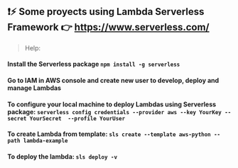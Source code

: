 
## :exclamation::zap: Some proyects using Lambda Serverless Framework :point_right: https://www.serverless.com/

> Help:

#### Install the Serverless package `npm install -g serverless` 
#### Go to IAM in AWS console and create new user to develop, deploy and manage Lambdas
#### To configure your local machine to deploy Lambdas using Serverless package: `serverless config credentials --provider aws --key YourKey --secret YourSecret  --profile YourUser`
#### To create Lambda from template: `sls create --template aws-python --path lambda-example`
#### To deploy the lambda: `sls deploy -v`

